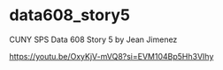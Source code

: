 # data608_story5
CUNY SPS Data 608 Story 5 by Jean Jimenez




https://youtu.be/OxyKjV-mVQ8?si=EVM104Bp5Hh3VIhy


